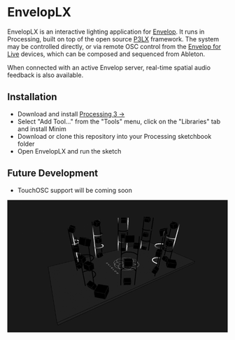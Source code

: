 # EnvelopLX
EnvelopLX is an interactive lighting application for [Envelop](http://www.envelop.us/). It runs in Processing, built on top of the open source [P3LX](https://github.com/heronarts/P3LX) framework. The system may be controlled directly, or via remote OSC control from the [Envelop for Live](https://github.com/EnvelopSound/EnvelopForLive) devices, which can be composed and sequenced from Ableton.

When connected with an active Envelop server, real-time spatial audio feedback is also available.

## Installation

- Download and install [Processing 3 &rarr;](https://processing.org/download/?processing)
- Select "Add Tool..." from the "Tools" menu, click on the "Libraries" tab and install Minim
- Download or clone this repository into your Processing sketchbook folder
- Open EnvelopLX and run the sketch

## Future Development

- TouchOSC support will be coming soon


![EnvelopLX](media/enveloplx-screenshot.png)
